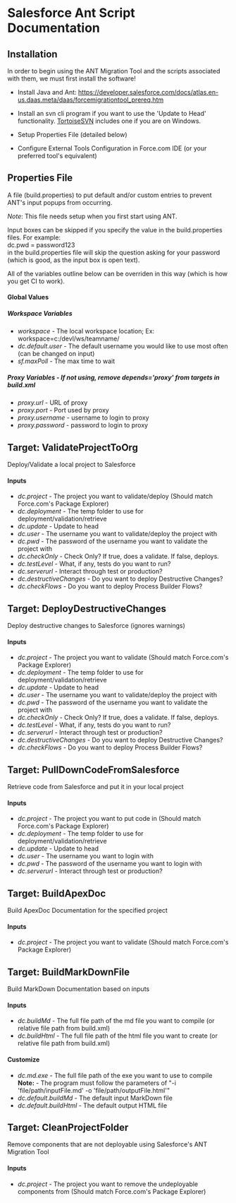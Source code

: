 # Salesforce Ant Script Documentation

## Installation

In order to begin using the ANT Migration Tool and the scripts associated with them, we must first install the software!

* Install Java and Ant: https://developer.salesforce.com/docs/atlas.en-us.daas.meta/daas/forcemigrationtool_prereq.htm

* Install an svn cli program if you want to use the 'Update to Head' functionality. [TortoiseSVN](https://tortoisesvn.net/downloads.html) includes one if you are on Windows.

* Setup Properties File (detailed below)

* Configure External Tools Configuration in Force.com IDE (or your preferred tool's equivalent)

## Properties File
A file (build.properties) to put default and/or custom entries to prevent ANT's input popups from occurring.   

*Note*: This file needs setup when you first start using ANT.  

Input boxes can be skipped if you specify the value in the build.properties files. For example:  
dc.pwd = password123  
in the build.properties file will skip the question asking for your password (which is good, as the input box is open text).

All of the variables outline below can be overriden in this way (which is how you get CI to work).

#### Global Values

##### Workspace Variables
* *workspace* - The local workspace location; Ex: workspace=c:/devl/ws/teamname/
* *dc.default.user* - The default username you would like to use most often (can be changed on input)  
* *sf.maxPoll* - The max time to wait

##### Proxy Variables - If not using, remove depends='proxy' from targets in build.xml
* *proxy.url* - URL of proxy
* *proxy.port* - Port used by proxy
* *proxy.username* - username to login to proxy
* *proxy.password* - password to login to proxy

## Target: ValidateProjectToOrg
Deploy/Validate a local project to Salesforce
#### Inputs
* *dc.project* - The project you want to validate/deploy (Should match Force.com's Package Explorer)
* *dc.deployment* - The temp folder to use for deployment/validation/retrieve
* *dc.update* - Update to head
* *dc.user* - The username you want to validate/deploy the project with
* *dc.pwd* - The password of the username you want to validate the project with
* *dc.checkOnly* - Check Only? If true, does a validate. If false, deploys.
* *dc.testLevel* - What, if any, tests do you want to run?
* *dc.serverurl* - Interact through test or production?
* *dc.destructiveChanges* - Do you want to deploy Destructive Changes?
* *dc.checkFlows* - Do you want to deploy Process Builder Flows?

## Target: DeployDestructiveChanges
Deploy destructive changes to Salesforce (ignores warnings)
#### Inputs
* *dc.project* - The project you want to validate (Should match Force.com's Package Explorer)
* *dc.deployment* - The temp folder to use for deployment/validation/retrieve
* *dc.update* - Update to head
* *dc.user* - The username you want to validate/deploy the project with
* *dc.pwd* - The password of the username you want to validate the project with
* *dc.checkOnly* - Check Only? If true, does a validate. If false, deploys.
* *dc.testLevel* - What, if any, tests do you want to run?
* *dc.serverurl* - Interact through test or production?
* *dc.destructiveChanges* - Do you want to deploy Destructive Changes?
* *dc.checkFlows* - Do you want to deploy Process Builder Flows?

## Target: PullDownCodeFromSalesforce
Retrieve code from Salesforce and put it in your local project
#### Inputs
* *dc.project* - The project you want to put code in (Should match Force.com's Package Explorer)
* *dc.deployment* - The temp folder to use for deployment/validation/retrieve
* *dc.update* - Update to head
* *dc.user* - The username you want to login with
* *dc.pwd* - The password of the username you want to login with
* *dc.serverurl* - Interact through test or production?

## Target: BuildApexDoc
Build ApexDoc Documentation for the specified project  
#### Inputs
* *dc.project* - The project you want to validate (Should match Force.com's Package Explorer)

## Target: BuildMarkDownFile
Build MarkDown Documentation based on inputs  
#### Inputs
* *dc.buildMd* - The full file path of the md file you want to compile (or relative file path from build.xml)
* *dc.buildHtml* - The full file path of the html file you want to create (or relative file path from build.xml)  

#### Customize
* *dc.md.exe* - The full file path of the exe you want to use to compile  
**Note:** - The program must follow the parameters of "-i 'file/path/inputFile.md' -o 'file/path/outputFile.html'"
* *dc.default.buildMd* - The default input MarkDown file
* *dc.default.buildHtml* - The default output HTML file  

## Target: CleanProjectFolder    
Remove components that are not deployable using Salesforce's ANT Migration Tool  
#### Inputs  
* *dc.project* - The project you want to remove the undeployable components from (Should match Force.com's Package Explorer)  
